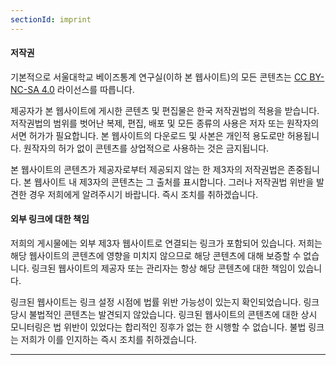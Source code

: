 ```yaml
---
sectionId: imprint
---
```


#### 저작권

기본적으로 서울대학교 베이즈통계 연구실(이하 본 웹사이트)의 모든 콘텐츠는 [CC BY-NC-SA 4.0](https://creativecommons.org/licenses/by-nc-sa/4.0/) 라이선스를 따릅니다.

제공자가 본 웹사이트에 게시한 콘텐츠 및 편집물은 한국 저작권법의 적용을 받습니다. 저작권법의 범위를 벗어난 복제, 편집, 배포 및 모든 종류의 사용은 저자 또는 원작자의 서면 허가가 필요합니다. 본 웹사이트의 다운로드 및 사본은 개인적 용도로만 허용됩니다. 원작자의 허가 없이 콘텐츠를 상업적으로 사용하는 것은 금지됩니다.

본 웹사이트의 콘텐츠가 제공자로부터 제공되지 않는 한 제3자의 저작권법은 존중됩니다. 본 웹사이트 내 제3자의 콘텐츠는 그 출처를 표시합니다. 그러나 저작권법 위반을 발견한 경우 저희에게 알려주시기 바랍니다. 즉시 조치를 취하겠습니다.

#### 외부 링크에 대한 책임

저희의 게시물에는 외부 제3자 웹사이트로 연결되는 링크가 포함되어 있습니다. 저희는 해당 웹사이트의 콘텐츠에 영향을 미치지 않으므로 해당 콘텐츠에 대해 보증할 수 없습니다. 링크된 웹사이트의 제공자 또는 관리자는 항상 해당 콘텐츠에 대한 책임이 있습니다.

링크된 웹사이트는 링크 설정 시점에 법률 위반 가능성이 있는지 확인되었습니다. 링크 당시 불법적인 콘텐츠는 발견되지 않았습니다. 링크된 웹사이트의 콘텐츠에 대한 상시 모니터링은 법 위반이 있었다는 합리적인 징후가 없는 한 시행할 수 없습니다. 불법 링크는 저희가 이를 인지하는 즉시 조치를 취하겠습니다.

---